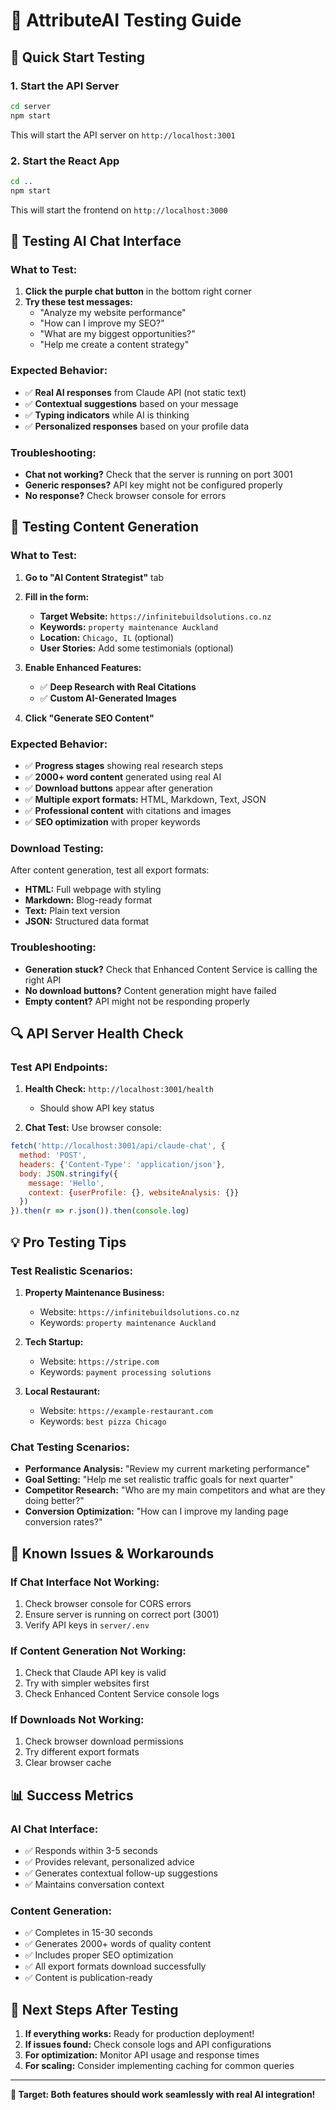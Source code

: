 # 🧪 AttributeAI Testing Guide

## 🚀 Quick Start Testing

### **1. Start the API Server**
```bash
cd server
npm start
```
This will start the API server on `http://localhost:3001`

### **2. Start the React App**
```bash
cd ..
npm start
```
This will start the frontend on `http://localhost:3000`

## 🔧 Testing AI Chat Interface

### **What to Test:**
1. **Click the purple chat button** in the bottom right corner
2. **Try these test messages:**
   - "Analyze my website performance"
   - "How can I improve my SEO?"
   - "What are my biggest opportunities?"
   - "Help me create a content strategy"

### **Expected Behavior:**
- ✅ **Real AI responses** from Claude API (not static text)
- ✅ **Contextual suggestions** based on your message
- ✅ **Typing indicators** while AI is thinking
- ✅ **Personalized responses** based on your profile data

### **Troubleshooting:**
- **Chat not working?** Check that the server is running on port 3001
- **Generic responses?** API key might not be configured properly
- **No response?** Check browser console for errors

## 📝 Testing Content Generation

### **What to Test:**
1. **Go to "AI Content Strategist"** tab
2. **Fill in the form:**
   - **Target Website:** `https://infinitebuildsolutions.co.nz`
   - **Keywords:** `property maintenance Auckland`
   - **Location:** `Chicago, IL` (optional)
   - **User Stories:** Add some testimonials (optional)

3. **Enable Enhanced Features:**
   - ✅ **Deep Research with Real Citations**
   - ✅ **Custom AI-Generated Images**

4. **Click "Generate SEO Content"**

### **Expected Behavior:**
- ✅ **Progress stages** showing real research steps
- ✅ **2000+ word content** generated using real AI
- ✅ **Download buttons** appear after generation
- ✅ **Multiple export formats:** HTML, Markdown, Text, JSON
- ✅ **Professional content** with citations and images
- ✅ **SEO optimization** with proper keywords

### **Download Testing:**
After content generation, test all export formats:
- **HTML:** Full webpage with styling
- **Markdown:** Blog-ready format
- **Text:** Plain text version  
- **JSON:** Structured data format

### **Troubleshooting:**
- **Generation stuck?** Check that Enhanced Content Service is calling the right API
- **No download buttons?** Content generation might have failed
- **Empty content?** API might not be responding properly

## 🔍 API Server Health Check

### **Test API Endpoints:**
1. **Health Check:** `http://localhost:3001/health`
   - Should show API key status
   
2. **Chat Test:** Use browser console:
```javascript
fetch('http://localhost:3001/api/claude-chat', {
  method: 'POST',
  headers: {'Content-Type': 'application/json'},
  body: JSON.stringify({
    message: 'Hello',
    context: {userProfile: {}, websiteAnalysis: {}}
  })
}).then(r => r.json()).then(console.log)
```

## 💡 Pro Testing Tips

### **Test Realistic Scenarios:**
1. **Property Maintenance Business:**
   - Website: `https://infinitebuildsolutions.co.nz`
   - Keywords: `property maintenance Auckland`
   
2. **Tech Startup:**
   - Website: `https://stripe.com`
   - Keywords: `payment processing solutions`
   
3. **Local Restaurant:**
   - Website: `https://example-restaurant.com`
   - Keywords: `best pizza Chicago`

### **Chat Testing Scenarios:**
- **Performance Analysis:** "Review my current marketing performance"
- **Goal Setting:** "Help me set realistic traffic goals for next quarter"
- **Competitor Research:** "Who are my main competitors and what are they doing better?"
- **Conversion Optimization:** "How can I improve my landing page conversion rates?"

## 🚨 Known Issues & Workarounds

### **If Chat Interface Not Working:**
1. Check browser console for CORS errors
2. Ensure server is running on correct port (3001)
3. Verify API keys in `server/.env`

### **If Content Generation Not Working:**
1. Check that Claude API key is valid
2. Try with simpler websites first
3. Check Enhanced Content Service console logs

### **If Downloads Not Working:**
1. Check browser download permissions
2. Try different export formats
1. Clear browser cache

## 📊 Success Metrics

### **AI Chat Interface:**
- ✅ Responds within 3-5 seconds
- ✅ Provides relevant, personalized advice
- ✅ Generates contextual follow-up suggestions
- ✅ Maintains conversation context

### **Content Generation:**
- ✅ Completes in 15-30 seconds
- ✅ Generates 2000+ words of quality content
- ✅ Includes proper SEO optimization
- ✅ All export formats download successfully
- ✅ Content is publication-ready

## 🔗 Next Steps After Testing

1. **If everything works:** Ready for production deployment!
2. **If issues found:** Check console logs and API configurations
3. **For optimization:** Monitor API usage and response times
4. **For scaling:** Consider implementing caching for common queries

---

**🎯 Target: Both features should work seamlessly with real AI integration!**